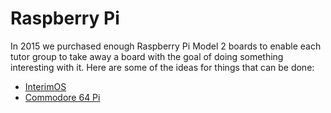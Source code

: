 # Raspberry Pi

In 2015 we purchased enough Raspberry Pi Model 2 boards to enable each tutor group to take away a board with the goal of doing something interesting with it. Here are some of the ideas for things that can be done:

* [InterimOS](http://interim.mntmn.com/)
* [Commodore 64 Pi](http://www.commodorepi.co.nr/)
